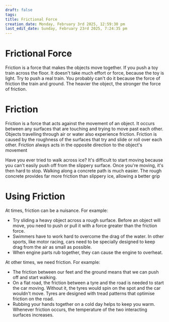 ```yaml
---
draft: false
tags:
title: Frictional Force
creation_date: Monday, February 3rd 2025, 12:59:30 pm
last_edit_date: Sunday, February 23rd 2025, 7:24:35 pm
---
```


# Frictional Force

Friction is a force that makes the objects move together. If you push a toy train across the floor. It doesn't take much effort or force, because the toy is light. Try to push a real train. You probably can't do it because the force of friction the train and ground. The heavier the object, the stronger the force of friction.

# Friction

Friction is a force that acts against the movement of an object. It occurs between any surfaces that are touching and trying to move past each other. Objects travelling through air or water also experience friction. Friction is caused by the roughness of the surfaces that try and slide or roll over each other. Friction always acts in the opposite direction to the object's movement

Have you ever tried to walk across ice? It's difficult to start moving because you can't easily push off from the slippery surface. Once you're moving, it's then hard to stop. Walking along a concrete path is much easier. The rough concrete provides far more friction than slippery ice, allowing a better grip

# Using Friction

At times, friction can be a nuisance. For example:

- Try sliding a heavy object across a rough surface. Before an object will move, you need to push or pull it with a force greater than the friction force.
- Swimmers have to work hard to overcome the drag of the water. In other sports, like motor racing, cars need to be specially designed to keep drag from the air as small as possible.
- When engine parts rub together, they can cause the engine to overheat.

At other times, we need friction. For example:

- The friction between our feet and the ground means that we can push off and start walking.
- On a flat road, the friction between a tyre and the road is needed to start the car moving. Without it, the tyres would spin on the spot and the car wouldn't move. Tyres are designed with tread patterns that optimise friction on the road.
- Rubbing your hands together on a cold day helps to keep you warm. Whenever friction occurs, the temperature of the two interacting surfaces increases.
